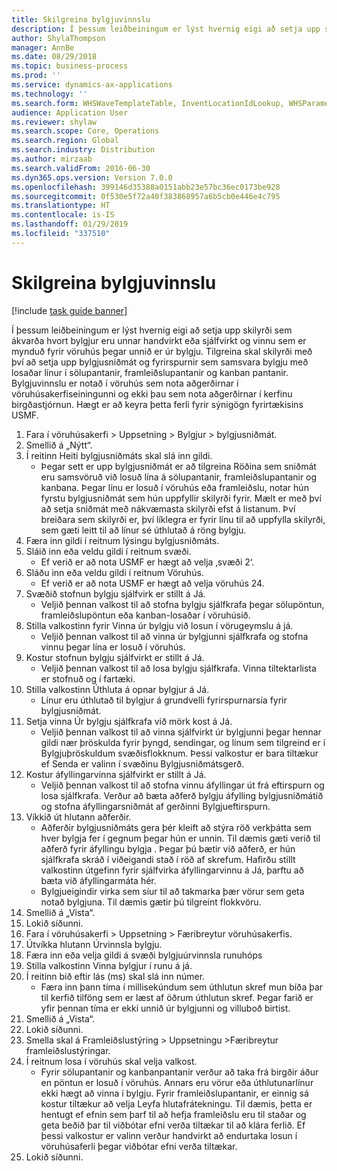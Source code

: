 ```yaml
---
title: Skilgreina bylgjuvinnslu
description: Í þessum leiðbeiningum er lýst hvernig eigi að setja upp skilyrði sem ákvarða hvort bylgjur eru unnar handvirkt eða sjálfvirkt og vinnu sem er mynduð fyrir vöruhús þegar unnið er úr bylgju.
author: ShylaThompson
manager: AnnBe
ms.date: 08/29/2018
ms.topic: business-process
ms.prod: ''
ms.service: dynamics-ax-applications
ms.technology: ''
ms.search.form: WHSWaveTemplateTable, InventLocationIdLookup, WHSParameters, ProdParameters
audience: Application User
ms.reviewer: shylaw
ms.search.scope: Core, Operations
ms.search.region: Global
ms.search.industry: Distribution
ms.author: mirzaab
ms.search.validFrom: 2016-06-30
ms.dyn365.ops.version: Version 7.0.0
ms.openlocfilehash: 399146d35388a0151abb23e57bc36ec0173be928
ms.sourcegitcommit: 0f530e5f72a40f383868957a6b5cb0e446e4c795
ms.translationtype: HT
ms.contentlocale: is-IS
ms.lasthandoff: 01/29/2019
ms.locfileid: "337510"
---
```

# <a name="configure-wave-processing"></a>Skilgreina bylgjuvinnslu

[!include [task guide banner](../../includes/task-guide-banner.md)]

Í þessum leiðbeiningum er lýst hvernig eigi að setja upp skilyrði sem ákvarða hvort bylgjur eru unnar handvirkt eða sjálfvirkt og vinnu sem er mynduð fyrir vöruhús þegar unnið er úr bylgju. Tilgreina skal skilyrði með því að setja upp bylgjusniðmát og fyrirspurnir sem samsvara bylgju með losaðar línur í sölupantanir, framleiðslupantanir og kanban pantanir. Bylgjuvinnslu er notað í vöruhús sem nota aðgerðirnar í vöruhúsakerfiseiningunni og ekki þau sem nota aðgerðirnar í kerfinu birgðastjórnun. Hægt er að keyra þetta ferli fyrir sýnigögn fyrirtækisins USMF.

1. Fara í vöruhúsakerfi > Uppsetning > Bylgjur > bylgjusniðmát.
2. Smellið á „Nýtt“.
3. Í reitinn Heiti bylgjusniðmáts skal slá inn gildi.
    * Þegar sett er upp bylgjusniðmát er að tilgreina Röðina sem sniðmát eru samsvöruð við losuð lína á sölupantanir, framleiðslupantanir og kanbana. Þegar línu er losuð í vöruhús eða framleiðslu, notar hún fyrstu bylgjusniðmát sem hún uppfyllir skilyrði fyrir. Mælt er með því að setja sniðmát með nákvæmasta skilyrði efst á listanum. Því breiðara sem skilyrði er, því líklegra er fyrir línu til að uppfylla skilyrði, sem gæti leitt til að línur sé úthlutað á röng bylgju.  
4. Færa inn gildi í reitnum lýsingu bylgjusniðmáts.
5. Sláið inn eða veldu gildi í reitnum svæði.
    * Ef verið er að nota USMF er hægt að velja ‚svæði 2‘.  
6. Sláðu inn eða veldu gildi í reitnum Vöruhús.
    * Ef verið er að nota USMF er hægt að velja vöruhús 24.  
7. Svæðið stofnun bylgju sjálfvirk er stillt á Já.
    * Veljið þennan valkost til að stofna bylgju sjálfkrafa þegar sölupöntun, framleiðslupöntun eða kanban-losaðar í vöruhúsið.  
8. Stilla valkostinn fyrir Vinna úr bylgju við losun í vörugeymslu á já. 
    * Veljið þennan valkost til að vinna úr bylgjunni sjálfkrafa og stofna vinnu þegar lína er losuð í vöruhús.  
9. Kostur stofnun bylgju sjálfvirkt er stillt á Já. 
    * Veljið þennan valkost til að losa bylgju sjálfkrafa. Vinna tiltektarlista er stofnuð og í fartæki.  
10. Stilla valkostinn Úthluta á opnar bylgjur á Já. 
    * Línur eru úthlutað til bylgjur á grundvelli fyrirspurnarsía fyrir bylgjusniðmát.  
11. Setja vinna Úr bylgju sjálfkrafa við mörk kost á Já. 
    * Veljið þennan valkost til að vinna sjálfvirkt úr bylgjunni þegar hennar gildi nær þröskulda fyrir þyngd, sendingar, og línum sem tilgreind er í Bylgjuþröskuldum  svæðisflokknum. Þessi valkostur er bara tiltækur ef Senda er valinn í svæðinu Bylgjusniðmátsgerð.  
12. Kostur áfyllingarvinna sjálfvirkt er stillt á Já. 
    * Veljið þennan valkost til að stofna vinnu áfyllingar út frá eftirspurn og losa sjálfkrafa. Verður að bæta aðferð bylgju áfylling bylgjusniðmátið og stofna áfyllingarsniðmát af gerðinni Bylgjueftirspurn.  
13. Víkkið út hlutann aðferðir.
    * Aðferðir bylgjusniðmáts gera þér kleift að stýra röð verkþátta sem hver bylgja fer í gegnum þegar hún er unnin. Til dæmis gæti verið til aðferð fyrir áfyllingu bylgja . Þegar þú bætir við aðferð, er hún sjálfkrafa skráð í viðeigandi stað í röð af skrefum. Hafirðu stillt valkostinn útgefinn fyrir sjálfvirka áfyllingarvinnu á Já, þarftu að bæta við áfyllingarmáta hér.  
    * Bylgjueigindir virka sem síur til að takmarka þær vörur sem geta notað bylgjuna. Til dæmis gætir þú tilgreint flokkvöru.  
14. Smellið á „Vista“.
15. Lokið síðunni.
16. Fara í vöruhúsakerfi > Uppsetning > Færibreytur vöruhúsakerfis.
17. Útvíkka hlutann Úrvinnsla bylgju.
18. Færa inn eða velja gildi á svæði bylgjuúrvinnsla runuhóps
19. Stilla valkostinn Vinna bylgjur í runu á já.
20. Í reitinn bið eftir lás (ms) skal slá inn númer.
    * Færa inn þann tíma í millisekúndum sem úthlutun skref mun bíða þar til kerfið tilföng sem er læst af öðrum úthlutun skref. Þegar farið er yfir þennan tíma er ekki unnið úr bylgjunni og villuboð birtist.  
21. Smellið á „Vista“.
22. Lokið síðunni.
23. Smella skal á Framleiðslustýring > Uppsetningu >Færibreytur framleiðslustýringar.
24. Í reitnum losa í vöruhús skal velja valkost.
    * Fyrir sölupantanir og kanbanpantanir verður að taka frá birgðir áður en pöntun er losuð í vöruhús. Annars eru vörur eða úthlutunarlínur ekki hægt að vinna í bylgju. Fyrir framleiðslupantanir, er einnig sá kostur tiltækur að velja Leyfa hlutafrátekningu. Til dæmis, þetta er hentugt ef efnin sem þarf til að hefja framleiðslu eru til staðar og geta beðið þar til viðbótar efni verða tiltækar til að klára ferlið. Ef þessi valkostur er valinn verður handvirkt að endurtaka losun í vöruhúsaferli þegar viðbótar efni verða tiltækar.  
25. Lokið síðunni.

